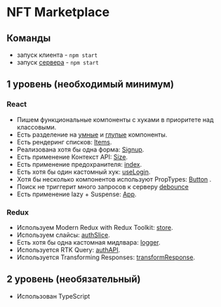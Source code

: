 # NFT Marketplace

## Команды

- запуск клиента - `npm start`
- запуск [сервера](https://github.com/Salmoonn/AstonServer) - `npm start`

## 1 уровень (необходимый минимум)

### React

- Пишем функциональные компоненты c хуками в приоритете над классовыми.
- Есть разделение на [умные](https://github.com/Salmoonn/Aston/blob/master/src/pages/ItemPage/ItemPage.tsx) и [глупые](https://github.com/Salmoonn/Aston/blob/master/src/components/SubForm/SubForm.tsx) компоненты.
- Есть рендеринг списков: [Items](https://github.com/Salmoonn/Aston/blob/master/src/pages/Marketplace/components/Items/Items.tsx).
- Реализована хотя бы одна форма: [Signup](https://github.com/Salmoonn/Aston/blob/master/src/pages/Signup/Signup.tsx#67).
- Есть применение Контекст API: [Size](https://github.com/Salmoonn/Aston/blob/master/src/App.tsx).
- Есть применение предохранителя: [index](https://github.com/Salmoonn/Aston/blob/master/src/index.tsx).
- Есть хотя бы один кастомный хук: [useLogin](https://github.com/Salmoonn/Aston/blob/master/src/hooks/useLogin.ts).
- Хотя бы несколько компонентов используют PropTypes: [Button](https://github.com/Salmoonn/Aston/blob/master/src/components/Button/Button.tsx) .
- Поиск не триггерит много запросов к серверу [debounce](https://github.com/Salmoonn/Aston/blob/master/src/hooks/useDebounce.ts)
- Есть применение lazy + Suspense: [App](https://github.com/Salmoonn/Aston/blob/master/src/App.tsx).

### Redux

- Используем Modern Redux with Redux Toolkit: [store](https://github.com/Salmoonn/Aston/blob/master/src/store/index.ts).
- Используем слайсы: [authSlice](https://github.com/Salmoonn/Aston/blob/master/src/store/slices/authSlice.ts).
- Есть хотя бы одна кастомная мидлвара: [logger](https://github.com/Salmoonn/Aston/blob/master/src/store/middleware/logger.ts).
- Используется RTK Query: [authAPI](https://github.com/Salmoonn/Aston/blob/master/src/store/api/slice/auth.ts).
- Используется Transforming Responses: [transformResponse](https://github.com/Salmoonn/Aston/blob/master/src/utils/transformResponse.ts).

## 2 уровень (необязательный)

- Использован TypeScript
  <!-- - Подключен storybook и созданы несколько сторисов. -->
  <!-- - Использование Firebase для учетных записей пользователей и их Избранного. -->
  <!-- - Настроен CI/CD. -->
  <!-- - Реализована виртуализация списков -->
  <!-- - Используются мемоизированные селекторы -->
  <!-- - Используется нормализованная структура стейта -->
  <!-- - Проведена оптимизация приложения -->
  <!-- - Feature Flags. Реализовать фичу “Поделиться в телеграм”, -->
  <!-- - Накинуто парочку тестов для компонентов -->
  <!-- - Связь UI и бизнес-логики построена не через команды, а через события -->
  <!-- - Project Console API -->
